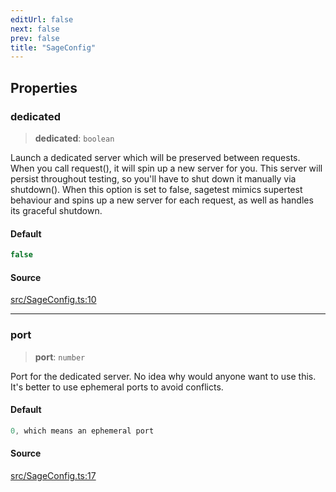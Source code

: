 ```yaml
---
editUrl: false
next: false
prev: false
title: "SageConfig"
---
```


## Properties

### dedicated

> **dedicated**: `boolean`

Launch a dedicated server which will be preserved between requests.
When you call request(), it will spin up a new server for you.
This server will persist throughout testing, so you'll have to shut down it manually via shutdown().
When this option is set to false, sagetest mimics supertest behaviour and spins up a new server for each request,
as well as handles its graceful shutdown.

#### Default

```ts
false
```

#### Source

[src/SageConfig.ts:10](https://github.com/eddienubes/sagetest/blob/ce2c7f4/src/SageConfig.ts#L10)

***

### port

> **port**: `number`

Port for the dedicated server.
No idea why would anyone want to use this. It's better to use ephemeral ports to avoid conflicts.

#### Default

```ts
0, which means an ephemeral port
```

#### Source

[src/SageConfig.ts:17](https://github.com/eddienubes/sagetest/blob/ce2c7f4/src/SageConfig.ts#L17)
